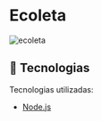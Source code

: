 # Ecoleta
![ecoleta](https://user-images.githubusercontent.com/45312912/86989837-a6ac5b00-c171-11ea-8012-5525038b9c5b.png)

## 🚀 Tecnologias

Tecnologias utilizadas:

- [Node.js](https://nodejs.org/en/)


